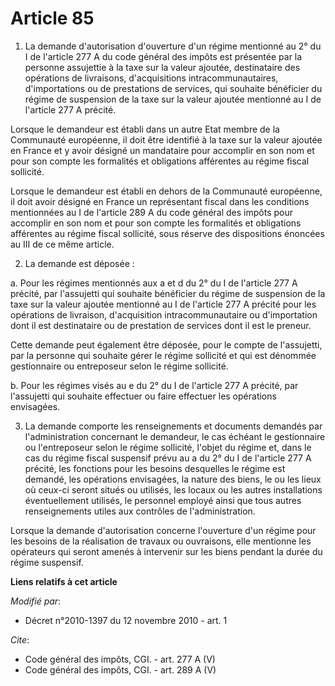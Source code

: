 # Article 85

1. La demande d'autorisation d'ouverture d'un régime mentionné au 2° du I de l'article 277 A du code général des impôts est
présentée par la personne assujettie à la taxe sur la valeur ajoutée, destinataire des opérations de livraisons,
d'acquisitions intracommunautaires, d'importations ou de prestations de services, qui souhaite bénéficier du régime de
suspension de la taxe sur la valeur ajoutée mentionné au I de l'article 277 A précité. 

Lorsque le demandeur est établi dans un autre Etat membre de la Communauté européenne, il doit être identifié à la taxe sur
la valeur ajoutée en France et y avoir désigné un mandataire pour accomplir en son nom et pour son compte les formalités et
obligations afférentes au régime fiscal sollicité. 

Lorsque le demandeur est établi en dehors de la Communauté européenne, il doit avoir désigné en France un représentant fiscal
dans les conditions mentionnées au I de l'article 289 A du code général des impôts pour accomplir en son nom et pour son
compte les formalités et obligations afférentes au régime fiscal sollicité, sous réserve des dispositions énoncées au III de
ce même article. 

2. La demande est déposée : 

a. Pour les régimes mentionnés aux a et d du 2° du I de l'article 277 A précité, par l'assujetti qui souhaite bénéficier du
régime de suspension de la taxe sur la valeur ajoutée mentionné au I de l'article 277 A précité pour les opérations de
livraison, d'acquisition intracommunautaire ou d'importation dont il est destinataire ou de prestation de services dont il
est le preneur. 

Cette demande peut également être déposée, pour le compte de l'assujetti, par la personne qui souhaite gérer le régime
sollicité et qui est dénommée gestionnaire ou entreposeur selon le régime sollicité. 

b. Pour les régimes visés au e du 2° du I de l'article 277 A précité, par l'assujetti qui souhaite effectuer ou faire
effectuer les opérations envisagées. 

3. La demande comporte les renseignements et documents demandés par l'administration concernant le demandeur, le cas échéant
le gestionnaire ou l'entreposeur selon le régime sollicité, l'objet du régime et, dans le cas du régime fiscal suspensif
prévu au a du 2° du I de l'article 277 A précité, les fonctions pour les besoins desquelles le régime est demandé, les
opérations envisagées, la nature des biens, le ou les lieux où ceux-ci seront situés ou utilisés, les locaux ou les autres
installations éventuellement utilisés, le personnel employé ainsi que tous autres renseignements utiles aux contrôles de
l'administration. 

Lorsque la demande d'autorisation concerne l'ouverture d'un régime pour les besoins de la réalisation de travaux ou
ouvraisons, elle mentionne les opérateurs qui seront amenés à intervenir sur les biens pendant la durée du régime suspensif.

**Liens relatifs à cet article**

_Modifié par_:

  - Décret n°2010-1397 du 12 novembre 2010 - art. 1

_Cite_:

  - Code général des impôts, CGI. - art. 277 A (V)
  - Code général des impôts, CGI. - art. 289 A (V)
